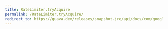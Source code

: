 ```yaml
---
title: RateLimiter.tryAcquire
permalink: /RateLimiter.tryAcquire/
redirect_to: https://guava.dev/releases/snapshot-jre/api/docs/com/google/common/util/concurrent/RateLimiter.html#tryAcquire--
---
```

